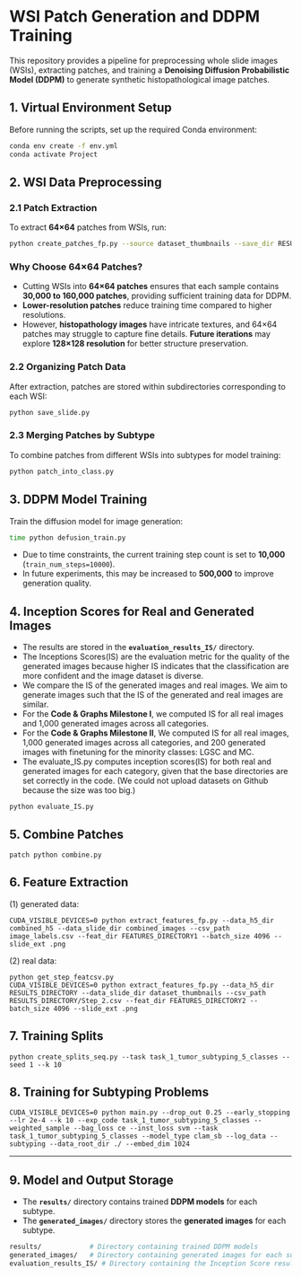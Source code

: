 # **WSI Patch Generation and DDPM Training**

This repository provides a pipeline for preprocessing whole slide images (WSIs), extracting patches, and training a **Denoising Diffusion Probabilistic Model (DDPM)** to generate synthetic histopathological image patches.

## **1. Virtual Environment Setup**

Before running the scripts, set up the required Conda environment:

```bash
conda env create -f env.yml
conda activate Project
```
## **2. WSI Data Preprocessing**

### **2.1 Patch Extraction**
To extract **64×64** patches from WSIs, run:

```bash
python create_patches_fp.py --source dataset_thumbnails --save_dir RESULTS_DIRECTORY --patch_size 64 --step_size 64 --preset bwh_biopsy.csv --seg --patch --stitch
```
### **Why Choose 64×64 Patches?**
- Cutting WSIs into **64×64 patches** ensures that each sample contains **30,000 to 160,000 patches**, providing sufficient training data for DDPM.
- **Lower-resolution patches** reduce training time compared to higher resolutions.
- However, **histopathology images** have intricate textures, and 64×64 patches may struggle to capture fine details. **Future iterations** may explore **128×128 resolution** for better structure preservation.

### **2.2 Organizing Patch Data**
After extraction, patches are stored within subdirectories corresponding to each WSI:

```bash
python save_slide.py
```

### **2.3 Merging Patches by Subtype**
To combine patches from different WSIs into subtypes for model training:

```bash
python patch_into_class.py
```
## **3. DDPM Model Training**
Train the diffusion model for image generation:

```bash
time python defusion_train.py
```

- Due to time constraints, the current training step count is set to **10,000** (`train_num_steps=10000`).
- In future experiments, this may be increased to **500,000** to improve generation quality.


## 4. Inception Scores for Real and Generated Images
- The results are stored in the **`evaluation_results_IS/`** directory.
- The Inceptions Scores(IS) are the evaluation metric for the quality of the generated images because higher IS indicates that the classification are more confident and the image dataset is diverse. 
- We compare the IS of the generated images and real images. We aim to generate images such that the IS of the generated and real images are similar.
- For the **Code & Graphs Milestone I**, we computed IS for all real images and 1,000 generated images across all categories.
- For the **Code & Graphs Milestone II**, We computed IS for all real images, 1,000 generated images  across all categories, and 200 generated images with finetuning for the minority classes: LGSC and MC.
- The evaluate_IS.py computes inception scores(IS) for both real and generated images for each category, given that the base directories are set correctly in the code. (We could not upload datasets on Github because the size was too big.)

```
python evaluate_IS.py
```
## 5. Combine Patches
```
patch python combine.py
```
## 6. Feature Extraction

(1) generated data:

```
CUDA_VISIBLE_DEVICES=0 python extract_features_fp.py --data_h5_dir combined_h5 --data_slide_dir combined_images --csv_path image_labels.csv --feat_dir FEATURES_DIRECTORY1 --batch_size 4096 --slide_ext .png
```

(2) real data:

```
python get_step_featcsv.py
CUDA_VISIBLE_DEVICES=0 python extract_features_fp.py --data_h5_dir RESULTS_DIRECTORY --data_slide_dir dataset_thumbnails --csv_path RESULTS_DIRECTORY/Step_2.csv --feat_dir FEATURES_DIRECTORY2 --batch_size 4096 --slide_ext .png
```

## 7. Training Splits

```
python create_splits_seq.py --task task_1_tumor_subtyping_5_classes --seed 1 --k 10
```

## 8. Training for Subtyping Problems

```
CUDA_VISIBLE_DEVICES=0 python main.py --drop_out 0.25 --early_stopping --lr 2e-4 --k 10 --exp_code task_1_tumor_subtyping_5_classes --weighted_sample --bag_loss ce --inst_loss svm --task task_1_tumor_subtyping_5_classes --model_type clam_sb --log_data --subtyping --data_root_dir ./ --embed_dim 1024
```

---
## 9. Model and Output Storage
- The **`results/`** directory contains trained **DDPM models** for each subtype.
- The **`generated_images/`** directory stores the **generated images** for each subtype.

```bash
results/            # Directory containing trained DDPM models
generated_images/   # Directory containing generated images for each subtype
evaluation_results_IS/ # Directory containing the Inception Score results for real and generated images for all categories
```
